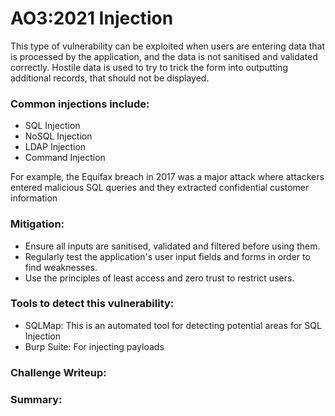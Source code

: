 # AO3:2021 Injection
This type of vulnerability can be exploited when users are entering data that is processed by the application, and the data is not sanitised and validated correctly. 
Hostile data is used to try to trick the form into outputting additional records, that should not be displayed.

### Common injections include:
- SQL Injection
- NoSQL Injection
- LDAP Injection
- Command Injection

For example, the Equifax breach in 2017 was a major attack where attackers entered malicious SQL queries and they extracted confidential customer information

### Mitigation:

- Ensure all inputs are sanitised, validated and filtered before using them.
- Regularly test the application's user input fields and forms in order to find weaknesses.
- Use the principles of least access and zero trust to restrict users.

### Tools to detect this vulnerability:
- SQLMap: This is an automated tool for detecting potential areas for SQL Injection
- Burp Suite: For injecting payloads

### Challenge Writeup:

### Summary:
